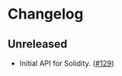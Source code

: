 # Changelog

## Unreleased

- Initial API for Solidity. ([#129](https://github.com/OpenZeppelin/contracts-wizard/issues/129))
